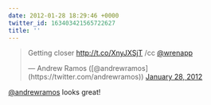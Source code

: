 ```yaml
---
date: 2012-01-28 18:29:46 +0000
twitter_id: 163403421565722627
title: ''
---
```


<blockquote class="twitter-tweet"><p lang="en" dir="ltr">Getting closer <a href="http://t.co/XnyJXSjT">http://t.co/XnyJXSjT</a> /cc <a href="https://twitter.com/wrenapp?ref_src=twsrc%5Etfw">@wrenapp</a></p>&mdash; Andrew Ramos ([@andrewramos](https://twitter.com/andrewramos)) <a href="https://twitter.com/andrewramos/status/163397166797303808?ref_src=twsrc%5Etfw">January 28, 2012</a></blockquote>
<script async src="https://platform.twitter.com/widgets.js" charset="utf-8"></script>

[@andrewramos](https://twitter.com/andrewramos) looks great!

